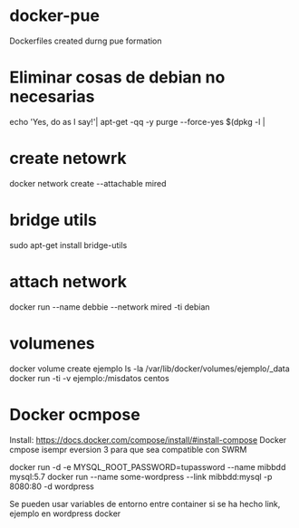 # docker-pue
Dockerfiles created durng pue formation


# Eliminar cosas de debian no necesarias
echo 'Yes, do as I say!'| apt-get -qq -y purge --force-yes $(dpkg -l | 

# create netowrk 
docker network create --attachable mired

# bridge utils
sudo apt-get install bridge-utils

# attach network
docker run --name debbie --network mired -ti debian

# volumenes
docker volume create ejemplo
ls -la /var/lib/docker/volumes/ejemplo/_data
docker run -ti -v ejemplo:/misdatos centos

# Docker ocmpose

Install: https://docs.docker.com/compose/install/#install-compose
Docker cmpose isempr eversion 3 para que sea compatible con SWRM

docker run -d -e MYSQL_ROOT_PASSWORD=tupassword --name mibbdd mysql:5.7
docker run --name some-wordpress --link mibbdd:mysql -p 8080:80 -d wordpress

Se pueden usar variables de entorno entre container si se ha hecho link, ejemplo en wordpress docker

